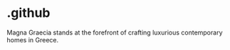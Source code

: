 # .github
Magna Graecia stands at the forefront of crafting luxurious contemporary homes in Greece.
